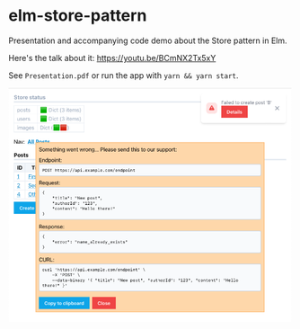 # elm-store-pattern

Presentation and accompanying code demo about the Store pattern in Elm.

Here's the talk about it: https://youtu.be/BCmNX2Tx5xY

See `Presentation.pdf` or run the app with `yarn && yarn start`.

[![Screenshot](https://github.com/Janiczek/elm-store-pattern/raw/main/screenshot.png)](https://github.com/Janiczek/elm-store-pattern/raw/main/screenshot.png)
